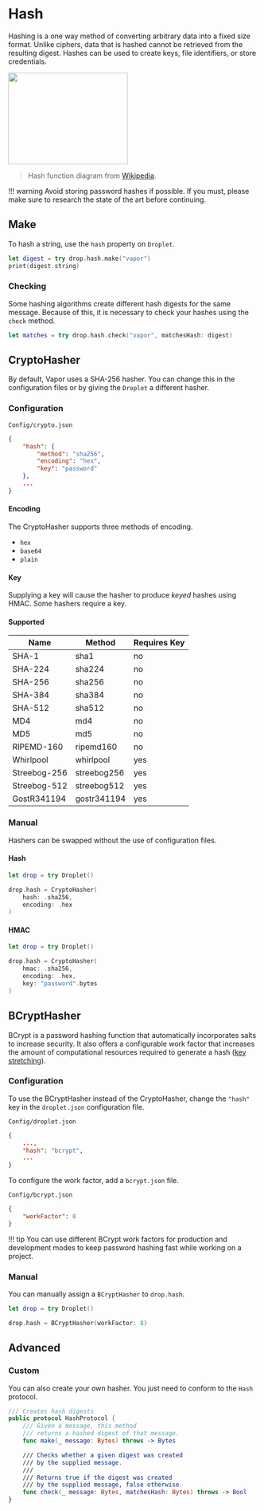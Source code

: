 # Hash

Hashing is a one way method of converting arbitrary data into a fixed size format. Unlike ciphers, data that is hashed cannot be retrieved from the resulting digest. Hashes can be used to create keys, file identifiers, or store credentials.

<img alt="" src="//upload.wikimedia.org/wikipedia/commons/thumb/5/58/Hash_table_4_1_1_0_0_1_0_LL.svg/240px-Hash_table_4_1_1_0_0_1_0_LL.svg.png" width="240" height="184">

> Hash function diagram from [Wikipedia](https://en.wikipedia.org/wiki/Hash_function).

!!! warning
    Avoid storing password hashes if possible. If you must, please make sure to research the state of the art before continuing.

## Make

To hash a string, use the `hash` property on `Droplet`.

```swift
let digest = try drop.hash.make("vapor")
print(digest.string)
```

### Checking

Some hashing algorithms create different hash digests for the same message. Because of this, it is necessary to check your hashes using the `check` method.

```swift
let matches = try drop.hash.check("vapor", matchesHash: digest)
```

## CryptoHasher

By default, Vapor uses a SHA-256 hasher. You can change this in the configuration files or by giving the `Droplet` a different hasher.

### Configuration

`Config/crypto.json`
```json 
{
    "hash": {
        "method": "sha256",
        "encoding": "hex",
        "key": "password"
    },
    ...
}
```

#### Encoding

The CryptoHasher supports three methods of encoding.

- `hex`
- `base64`
- `plain`

#### Key

Supplying a key will cause the hasher to produce _keyed_ hashes using HMAC. Some hashers require a key.

#### Supported 

| Name         | Method      | Requires Key |
|--------------|-------------|--------------|
| SHA-1        | sha1        | no           |
| SHA-224      | sha224      | no           |
| SHA-256      | sha256      | no           |
| SHA-384      | sha384      | no           |
| SHA-512       | sha512      | no           |
| MD4          | md4         | no           |
| MD5          | md5         | no           |
| RIPEMD-160   | ripemd160   | no           |
| Whirlpool    | whirlpool   | yes          |
| Streebog-256 | streebog256 | yes          |
| Streebog-512 | streebog512 | yes          |
| GostR341194  | gostr341194 | yes          |

### Manual

Hashers can be swapped without the use of configuration files.

#### Hash

```swift
let drop = try Droplet()

drop.hash = CryptoHasher(
    hash: .sha256,
    encoding: .hex
)
```

#### HMAC

```swift
let drop = try Droplet()

drop.hash = CryptoHasher(
    hmac: .sha256,
    encoding: .hex,
    key: "password".bytes
)
```

## BCryptHasher

BCrypt is a password hashing function that automatically incorporates salts to increase security. It also offers a configurable work factor that increases the amount of computational resources required to generate a hash ([key stretching](https://en.wikipedia.org/wiki/Key_stretching)).

### Configuration

To use the BCryptHasher instead of the CryptoHasher, change the `"hash"` key in the `droplet.json` configuration file.

`Config/droplet.json`
```json
{
    ...,
    "hash": "bcrypt",
    ...
}
```

To configure the work factor, add a `bcrypt.json` file.

`Config/bcrypt.json`
```json
{
    "workFactor": 8
}
```

!!! tip
    You can use different BCrypt work factors for production and development modes to keep password hashing fast while working on a project.

### Manual

You can manually assign a `BCryptHasher` to `drop.hash`.

```swift
let drop = try Droplet()

drop.hash = BCryptHasher(workFactor: 8)
```

## Advanced

### Custom

You can also create your own hasher. You just need to conform to the `Hash` protocol.

```swift
/// Creates hash digests
public protocol HashProtocol {
    /// Given a message, this method
    /// returns a hashed digest of that message.
    func make(_ message: Bytes) throws -> Bytes

    /// Checks whether a given digest was created
    /// by the supplied message.
    ///
    /// Returns true if the digest was created
    /// by the supplied message, false otherwise.
    func check(_ message: Bytes, matchesHash: Bytes) throws -> Bool
}
```

